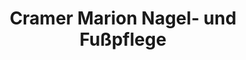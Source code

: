 ---
title: "Cramer Marion Nagel- und Fußpflege"
url: /windischeschenbach/cramer-marion-nagel-und-fusspflege/
shop: Kosmetik
---